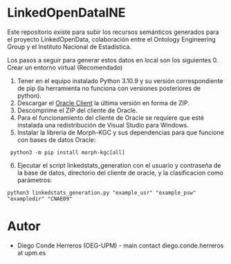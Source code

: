 # LinkedOpenDataINE
Este repositorio existe para subir los recursos semánticos generados para el proyecto LinkedOpenData, colaboración entre el Ontology Engineering Group y el Instituto Nacional de Estadística.

Los pasos a seguir para generar estos datos en local son los siguientes
0. Crear un entorno virtual (Recomendado)
1. Tener en el equipo instalado Python 3.10.9 y su versión correspondiente de pip (la herramienta no funciona con versiones posteriores de python).
2. Descargar el [Oracle Client](https://www.oracle.com/database/technologies/instant-client/downloads.html) la última versión en forma de ZIP.
3. Descomprime el ZIP del cliente de Oracle.
4. Para el funcionamiento del cliente de Oracle se requiere que esté instalada una redistribución de Visual Studio para Windows.       
5. Instalar la librería de Morph-KGC y sus dependencias para que funcione con bases de datos Oracle:
````
 python3 -m pip install morph-kgc[all]

````   
6. Ejecutar el script linkedstats_generation con el usuario y contraseña de la base de datos, directorio del cliente de oracle, y la clasificacion como parámetros:
````
python3 linkedstats_generation.py "example_usr" "example_psw" "exampledir" "CNAE09"
````
#   Autor
- Diego Conde Herreros (OEG-UPM) - main contact  diego.conde.herreros at upm.es

